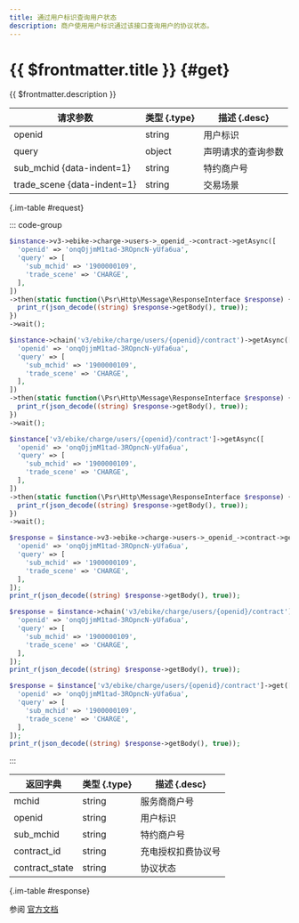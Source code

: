 ```yaml
---
title: 通过用户标识查询用户状态
description: 商户使用用户标识通过该接口查询用户的协议状态。
---
```


# {{ $frontmatter.title }} {#get}

{{ $frontmatter.description }}

| 请求参数 | 类型 {.type} | 描述 {.desc}
| --- | --- | ---
| openid | string | 用户标识
| query | object | 声明请求的查询参数
| sub_mchid {data-indent=1} | string | 特约商户号
| trade_scene {data-indent=1} | string | 交易场景

{.im-table #request}

::: code-group

```php [异步纯链式]
$instance->v3->ebike->charge->users->_openid_->contract->getAsync([
  'openid' => 'onqOjjmM1tad-3ROpncN-yUfa6ua',
  'query' => [
    'sub_mchid' => '1900000109',
    'trade_scene' => 'CHARGE',
  ],
])
->then(static function(\Psr\Http\Message\ResponseInterface $response) {
  print_r(json_decode((string) $response->getBody(), true));
})
->wait();
```

```php [异步声明式]
$instance->chain('v3/ebike/charge/users/{openid}/contract')->getAsync([
  'openid' => 'onqOjjmM1tad-3ROpncN-yUfa6ua',
  'query' => [
    'sub_mchid' => '1900000109',
    'trade_scene' => 'CHARGE',
  ],
])
->then(static function(\Psr\Http\Message\ResponseInterface $response) {
  print_r(json_decode((string) $response->getBody(), true));
})
->wait();
```

```php [异步属性式]
$instance['v3/ebike/charge/users/{openid}/contract']->getAsync([
  'openid' => 'onqOjjmM1tad-3ROpncN-yUfa6ua',
  'query' => [
    'sub_mchid' => '1900000109',
    'trade_scene' => 'CHARGE',
  ],
])
->then(static function(\Psr\Http\Message\ResponseInterface $response) {
  print_r(json_decode((string) $response->getBody(), true));
})
->wait();
```

```php [同步纯链式]
$response = $instance->v3->ebike->charge->users->_openid_->contract->get([
  'openid' => 'onqOjjmM1tad-3ROpncN-yUfa6ua',
  'query' => [
    'sub_mchid' => '1900000109',
    'trade_scene' => 'CHARGE',
  ],
]);
print_r(json_decode((string) $response->getBody(), true));
```

```php [同步声明式]
$response = $instance->chain('v3/ebike/charge/users/{openid}/contract')->get([
  'openid' => 'onqOjjmM1tad-3ROpncN-yUfa6ua',
  'query' => [
    'sub_mchid' => '1900000109',
    'trade_scene' => 'CHARGE',
  ],
]);
print_r(json_decode((string) $response->getBody(), true));
```

```php [同步属性式]
$response = $instance['v3/ebike/charge/users/{openid}/contract']->get([
  'openid' => 'onqOjjmM1tad-3ROpncN-yUfa6ua',
  'query' => [
    'sub_mchid' => '1900000109',
    'trade_scene' => 'CHARGE',
  ],
]);
print_r(json_decode((string) $response->getBody(), true));
```

:::

| 返回字典 | 类型 {.type} | 描述 {.desc}
| --- | --- | ---
| mchid | string | 服务商商户号
| openid | string | 用户标识
| sub_mchid | string | 特约商户号
| contract_id | string | 充电授权扣费协议号
| contract_state | string | 协议状态

{.im-table #response}

参阅 [官方文档](https://pay.weixin.qq.com/wiki/doc/apiv3/wxpay/vehicle/ebike/chapter3_1.shtml)
